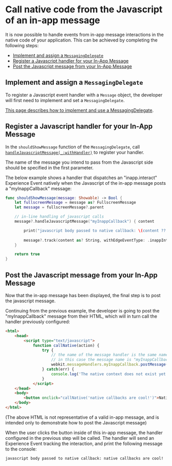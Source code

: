 # Call native code from the Javascript of an in-app message

It is now possible to handle events from in-app message interactions in the native code of your application. This can be achieved by completing the following steps:

- [Implement and assign a `MessagingDelegate`](#implement-and-assign-a-messagingdelegate)
- [Register a Javascript handler for your In-App Message](#register-a-javascript-handler-for-your-in-app-message)
- [Post the Javascript message from your In-App Message](#post-the-javascript-message-from-your-in-app-message)

## Implement and assign a `MessagingDelegate`

To register a Javascript event handler with a `Message` object, the developer will first need to implement and set a `MessagingDelegate`.

[This page describes how to implement and use a MessagingDelegate](./how-to-messaging-delegate.md).

## Register a Javascript handler for your In-App Message

In the `shouldShowMessage` function of the `MessagingDelegate`, call [`handleJavascriptMessage(_:withHandler)`](./class-message.md#handlejavascriptmessage_withhandler) to register your handler.

The name of the message you intend to pass from the Javascript side should be specified in the first parameter.

The below example shows a handler that dispatches an "inapp.interact" Experience Event natively when the Javascript of the in-app message posts a "myInappCallback" message:

```swift
func shouldShowMessage(message: Showable) -> Bool {    
    let fullscreenMessage = message as? FullscreenMessage
    let message = fullscreenMessage?.parent

    // in-line handling of javascript calls
    message?.handleJavascriptMessage("myInappCallback") { content

        print("javascript body passed to native callback: \(content ?? "empty")")
        
        message?.track(content as? String, withEdgeEventType: .inappInteract)
    }

    return true
}
```

## Post the Javascript message from your In-App Message

Now that the in-app message has been displayed, the final step is to post the javascript message.

Continuing from the previous example, the developer is going to post the "myInappCallback" message from their HTML, which will in turn call the handler previously configured:

```html
<html>
    <head>
        <script type="text/javascript">
            function callNative(action) {
                try {
                    // the name of the message handler is the same name that must be registered in native code.
                    // in this case the message name is "myInappCallback"
                    webkit.messageHandlers.myInappCallback.postMessage(action);
                } catch(err) {
                    console.log('The native context does not exist yet'); }
                }
            </script>
    </head>
    <body>
        <button onclick="callNative('native callbacks are cool!')">Native callback!</button>
    </body>
</html>
```

(The above HTML is not representative of a valid in-app message, and is intended only to demonstrate how to post the Javascript message)

When the user clicks the button inside of this in-app message, the handler configured in the previous step will be called. The handler will send an Experience Event tracking the interaction, and print the following message to the console:

    javascript body passed to native callback: native callbacks are cool!

